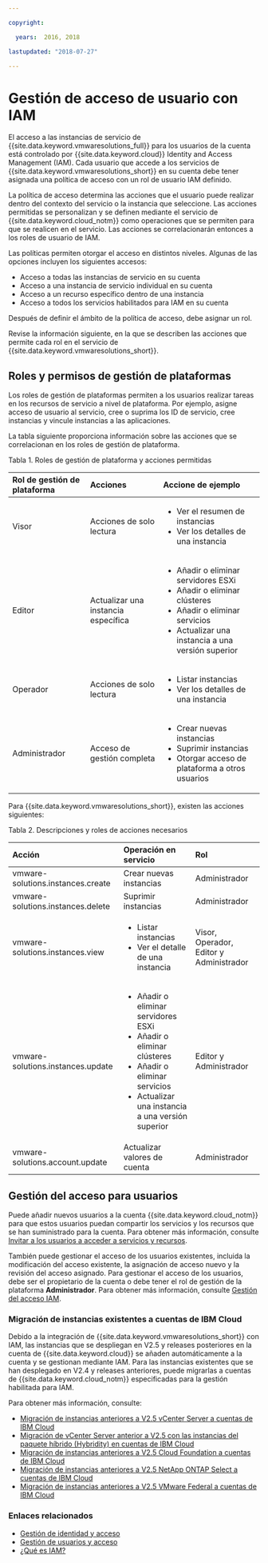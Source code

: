 ```yaml
---

copyright:

  years:  2016, 2018

lastupdated: "2018-07-27"

---
```


# Gestión de acceso de usuario con IAM

El acceso a las instancias de servicio de {{site.data.keyword.vmwaresolutions_full}} para los usuarios de la cuenta está controlado por {{site.data.keyword.cloud}} Identity and Access Management (IAM). Cada usuario que accede a los servicios de {{site.data.keyword.vmwaresolutions_short}} en su cuenta debe tener asignada una política de acceso con un rol de usuario IAM definido.

La política de acceso determina las acciones que el usuario puede realizar dentro del contexto del servicio o la instancia que seleccione. Las acciones permitidas se personalizan y se definen mediante el servicio de {{site.data.keyword.cloud_notm}} como operaciones que se permiten para que se realicen en el servicio. Las acciones se correlacionarán entonces a los roles de usuario de IAM.

Las políticas permiten otorgar el acceso en distintos niveles. Algunas de las opciones incluyen los siguientes accesos:

* Acceso a todas las instancias de servicio en su cuenta
* Acceso a una instancia de servicio individual en su cuenta
* Acceso a un recurso específico dentro de una instancia
* Acceso a todos los servicios habilitados para IAM en su cuenta

Después de definir el ámbito de la política de acceso, debe asignar un rol.

Revise la información siguiente, en la que se describen las acciones que permite cada rol en el servicio de {{site.data.keyword.vmwaresolutions_short}}.

## Roles y permisos de gestión de plataformas

Los roles de gestión de plataformas permiten a los usuarios realizar tareas en los recursos de servicio a nivel de plataforma. Por ejemplo, asigne acceso de usuario al servicio, cree o suprima los ID de servicio, cree instancias y vincule instancias a las aplicaciones.

La tabla siguiente proporciona información sobre las acciones que se correlacionan en los roles de gestión de plataforma.

Tabla 1. Roles de gestión de plataforma y acciones permitidas

| Rol de gestión de plataforma | Acciones | Accione de ejemplo |
|:----------------- |:----------------- |:----------------- |
| Visor | Acciones de solo lectura | <ul><li>Ver el resumen de instancias</li><li>Ver los detalles de una instancia</li></ul>|
| Editor | Actualizar una instancia específica |<ul><li>Añadir o eliminar servidores ESXi</li><li>Añadir o eliminar clústeres</li><li>Añadir o eliminar servicios</li><li>Actualizar una instancia a una versión superior</li></ul> |
| Operador | Acciones de solo lectura | <ul><li>Listar instancias</li><li>Ver los detalles de una instancia</li></ul> |
| Administrador | Acceso de gestión completa |<ul><li>Crear nuevas instancias</li><li>Suprimir instancias</li><li>Otorgar acceso de plataforma a otros usuarios</li></ul>|

Para {{site.data.keyword.vmwaresolutions_short}}, existen las acciones siguientes:

Tabla 2. Descripciones y roles de acciones necesarios

| Acción | Operación en servicio | Rol |
|:------ |:-------------------- |:---- |
| vmware-solutions.instances.create | Crear nuevas instancias | Administrador |
| vmware-solutions.instances.delete | Suprimir instancias | Administrador |
| vmware-solutions.instances.view | <ul><li>Listar instancias</li><li>Ver el detalle de una instancia</li></ul> | Visor, Operador, Editor y Administrador |
| vmware-solutions.instances.update | <ul><li>Añadir o eliminar servidores ESXi</li><li>Añadir o eliminar clústeres</li><li>Añadir o eliminar servicios</li><li>Actualizar una instancia a una versión superior</li></ul> | Editor y Administrador |
| vmware-solutions.account.update | Actualizar valores de cuenta | Administrador |

## Gestión del acceso para usuarios

Puede añadir nuevos usuarios a la cuenta {{site.data.keyword.cloud_notm}} para que estos usuarios puedan compartir los servicios y los recursos que se han suministrado para la cuenta. Para obtener más información, consulte [Invitar a los usuarios a acceder a servicios y recursos](../vmonic/iamuserinvite.html).

También puede gestionar el acceso de los usuarios existentes, incluida la modificación del acceso existente, la asignación de acceso nuevo y la revisión del acceso asignado. Para gestionar el acceso de los usuarios, debe ser el propietario de la cuenta o debe tener el rol de gestión de la plataforma **Administrador**. Para obtener más información, consulte [Gestión del acceso IAM](../../../iam/mngiam.html).

### Migración de instancias existentes a cuentas de IBM Cloud

Debido a la integración de {{site.data.keyword.vmwaresolutions_short}} con IAM, las instancias que se despliegan en V2.5 y releases posteriores en la cuenta de {{site.data.keyword.cloud}} se añaden automáticamente a la cuenta y se gestionan mediante IAM. Para las instancias existentes que se han desplegado en V2.4 y releases anteriores, puede migrarlas a cuentas de {{site.data.keyword.cloud_notm}} especificadas para la gestión habilitada para IAM.

Para obtener más información, consulte:
* [Migración de instancias anteriores a V2.5 vCenter Server a cuentas de IBM Cloud](../vcenter/vc_addinstancetousraccount.html)
* [Migración de vCenter Server anterior a V2.5 con las instancias del paquete híbrido (Hybridity) en cuentas de IBM Cloud](../vcenter/vc_hybrid_addinstancetousraccount.html)
* [Migración de instancias anteriores a V2.5 Cloud Foundation a cuentas de IBM Cloud](../sddc/sd_addinstancetousraccount.html)
* [Migración de instancias anteriores a V2.5 NetApp ONTAP Select a cuentas de IBM Cloud](../netapp/np_addinstancetousraccount.html)
* [Migración de instancias anteriores a V2.5 VMware Federal a cuentas de IBM Cloud](../vcenter/vc_fed_addinstancetousraccount.html)

### Enlaces relacionados

* [Gestión de identidad y acceso](../../../iam/quickstart.html)
* [Gestión de usuarios y acceso](../../../iam/iamusermanage.html)
* [¿Qué es IAM?](../../../iam/index.html)
